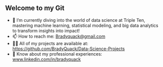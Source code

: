## Welcome to my Git

- 🌱 I’m currently diving into the world of data science at Triple Ten, mastering machine learning, statistical modeling, and big data analytics to transform insights into impact!
- 📫 How to reach me: Bradyquack@gmail.com
- 👨‍💻 All of my projects are available at: https://github.com/BradyQuack/Data-Science-Projects
- 📄 Know about my professional experiences: www.linkedin.com/in/bradyquack

